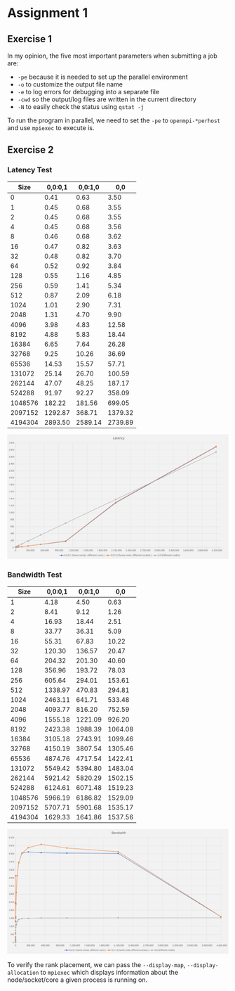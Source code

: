 # Assignment 1

## Exercise 1

In my opinion, the five most important parameters when submitting a job are:

- `-pe` because it is needed to set up the parallel environment
- `-o` to customize the output file name
- `-e` to log errors for debugging into a separate file
- `-cwd` so the output/log files are written in the current directory
- `-N` to easily check the status using `qstat -j`

To run the program in parallel, we need to set the `-pe` to `openmpi-*perhost` and use `mpiexec` to execute is.

## Exercise 2

###  Latency Test

| Size    | 0,0:0,1 | 0,0:1,0 |     0,0 |
|---------|---------|---------|---------|
| 0       |    0.41 |    0.63 |    3.50 |
| 1       |    0.45 |    0.68 |    3.55 |
| 2       |    0.45 |    0.68 |    3.55 |
| 4       |    0.45 |    0.68 |    3.56 |
| 8       |    0.46 |    0.68 |    3.62 |
| 16      |    0.47 |    0.82 |    3.63 |
| 32      |    0.48 |    0.82 |    3.70 |
| 64      |    0.52 |    0.92 |    3.84 |
| 128     |    0.55 |    1.16 |    4.85 |
| 256     |    0.59 |    1.41 |    5.34 |
| 512     |    0.87 |    2.09 |    6.18 |
| 1024    |    1.01 |    2.90 |    7.31 |
| 2048    |    1.31 |    4.70 |    9.90 |
| 4096    |    3.98 |    4.83 |   12.58 |
| 8192    |    4.88 |    5.83 |   18.44 |
| 16384   |    6.65 |    7.64 |   26.28 |
| 32768   |    9.25 |   10.26 |   36.69 |
| 65536   |   14.53 |   15.57 |   57.71 |
| 131072  |   25.14 |   26.70 |  100.59 |
| 262144  |   47.07 |   48.25 |  187.17 |
| 524288  |   91.97 |   92.27 |  358.09 |
| 1048576 |  182.22 |  181.56 |  699.05 |
| 2097152 | 1292.87 |  368.71 | 1379.32 |
| 4194304 | 2893.50 | 2589.14 | 2739.89 |

![](images/a01_e02_latency.svg)

### Bandwidth Test

| Size    | 0,0:0,1 | 0,0:1,0 |     0,0 |
|---------|---------|---------|---------|
| 1       |    4.18 |    4.50 |    0.63 |
| 2       |    8.41 |    9.12 |    1.26 |
| 4       |   16.93 |   18.44 |    2.51 |
| 8       |   33.77 |   36.31 |    5.09 |
| 16      |   55.31 |   67.83 |   10.22 |
| 32      |  120.30 |  136.57 |   20.47 |
| 64      |  204.32 |  201.30 |   40.60 |
| 128     |  356.96 |  193.72 |   78.03 |
| 256     |  605.64 |  294.01 |  153.61 |
| 512     | 1338.97 |  470.83 |  294.81 |
| 1024    | 2463.11 |  641.71 |  533.48 |
| 2048    | 4093.77 |  816.20 |  752.59 |
| 4096    | 1555.18 | 1221.09 |  926.20 |
| 8192    | 2423.38 | 1988.39 | 1064.08 |
| 16384   | 3105.18 | 2743.91 | 1099.46 |
| 32768   | 4150.19 | 3807.54 | 1305.46 |
| 65536   | 4874.76 | 4717.54 | 1422.41 |
| 131072  | 5549.42 | 5394.80 | 1483.04 |
| 262144  | 5921.42 | 5820.29 | 1502.15 |
| 524288  | 6124.61 | 6071.48 | 1519.23 |
| 1048576 | 5966.19 | 6186.82 | 1529.09 |
| 2097152 | 5707.71 | 5901.68 | 1535.17 |
| 4194304 | 1629.33 | 1641.86 | 1537.56 |

![](images/a01_e02_bandwith.svg)

To verify the rank placement, we can pass the `--display-map`, `--display-allocation` to `mpiexec` which displays information about the node/socket/core a given process is running on.
